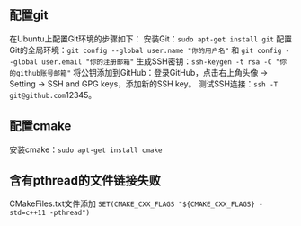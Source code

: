## 配置git
在Ubuntu上配置Git环境的步骤如下：
    安装Git：`sudo apt-get install git`
    配置Git的全局环境：`git config --global user.name "你的用户名"` 和 `git config --global user.email "你的注册邮箱"`
    生成SSH密钥：`ssh-keygen -t rsa -C "你的github账号邮箱"`
    将公钥添加到GitHub：登录GitHub，点击右上角头像 -> Setting -> SSH and GPG keys，添加新的SSH key。
    测试SSH连接：`ssh -T git@github.com`12345。
## 配置cmake
安装cmake：`sudo apt-get install cmake`
## 含有pthread的文件链接失败
CMakeFiles.txt文件添加
`SET(CMAKE_CXX_FLAGS "${CMAKE_CXX_FLAGS} -std=c++11 -pthread")`
